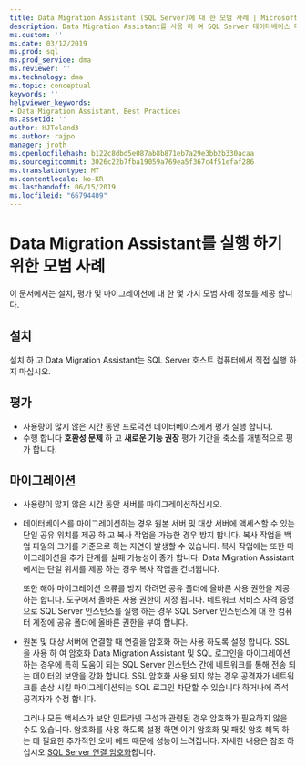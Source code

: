 ```yaml
---
title: Data Migration Assistant (SQL Server)에 대 한 모범 사례 | Microsoft Docs
description: Data Migration Assistant를 사용 하 여 SQL Server 데이터베이스 마이그레이션에 대 한 모범 사례를 알아봅니다.
ms.custom: ''
ms.date: 03/12/2019
ms.prod: sql
ms.prod_service: dma
ms.reviewer: ''
ms.technology: dma
ms.topic: conceptual
keywords: ''
helpviewer_keywords:
- Data Migration Assistant, Best Practices
ms.assetid: ''
author: HJToland3
ms.author: rajpo
manager: jroth
ms.openlocfilehash: b122c8dbd5e087ab8b871eb7a29e3bb2b330acaa
ms.sourcegitcommit: 3026c22b7fba19059a769ea5f367c4f51efaf286
ms.translationtype: MT
ms.contentlocale: ko-KR
ms.lasthandoff: 06/15/2019
ms.locfileid: "66794409"
---
```

# <a name="best-practices-for-running-data-migration-assistant"></a>Data Migration Assistant를 실행 하기 위한 모범 사례
이 문서에서는 설치, 평가 및 마이그레이션에 대 한 몇 가지 모범 사례 정보를 제공 합니다.

## <a name="installation"></a>설치
설치 하 고 Data Migration Assistant는 SQL Server 호스트 컴퓨터에서 직접 실행 하지 마십시오.

## <a name="assessment"></a>평가
- 사용량이 많지 않은 시간 동안 프로덕션 데이터베이스에서 평가 실행 합니다.
- 수행 합니다 **호환성 문제** 하 고 **새로운 기능 권장** 평가 기간을 축소를 개별적으로 평가 합니다.

## <a name="migration"></a>마이그레이션
- 사용량이 많지 않은 시간 동안 서버를 마이그레이션하십시오.

- 데이터베이스를 마이그레이션하는 경우 원본 서버 및 대상 서버에 액세스할 수 있는 단일 공유 위치를 제공 하 고 복사 작업을 가능한 경우 방지 합니다. 복사 작업을 백업 파일의 크기를 기준으로 하는 지연이 발생할 수 있습니다. 복사 작업에는 또한 마이그레이션을 추가 단계를 실패 가능성이 증가 합니다. Data Migration Assistant에서는 단일 위치를 제공 하는 경우 복사 작업을 건너뜁니다.
 
    또한 해야 마이그레이션 오류를 방지 하려면 공유 폴더에 올바른 사용 권한을 제공 하는 합니다. 도구에서 올바른 사용 권한이 지정 됩니다. 네트워크 서비스 자격 증명으로 SQL Server 인스턴스를 실행 하는 경우 SQL Server 인스턴스에 대 한 컴퓨터 계정에 공유 폴더에 올바른 권한을 부여 합니다.

- 원본 및 대상 서버에 연결할 때 연결을 암호화 하는 사용 하도록 설정 합니다. SSL을 사용 하 여 암호화 Data Migration Assistant 및 SQL 로그인을 마이그레이션하는 경우에 특히 도움이 되는 SQL Server 인스턴스 간에 네트워크를 통해 전송 되는 데이터의 보안을 강화 합니다. SSL 암호화 사용 되지 않는 경우 공격자가 네트워크를 손상 시킬 마이그레이션되는 SQL 로그인 차단할 수 있습니다 하거나에 즉석 공격자가 수정 합니다.

    그러나 모든 액세스가 보안 인트라넷 구성과 관련된 경우 암호화가 필요하지 않을 수도 있습니다. 암호화를 사용 하도록 설정 하면 이기 암호화 및 패킷 암호 해독 하는 데 필요한 추가적인 오버 헤드 때문에 성능이 느려집니다. 자세한 내용은 참조 하십시오 [SQL Server 연결 암호화](https://go.microsoft.com/fwlink/?linkid=832513)합니다.
